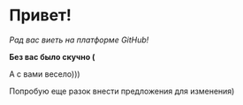 # Привет!

*Рад вас виеть на платформе GitHub!*

__Без вас было скучно (__

А с вами весело)))

Попробую еще разок внести предложения для изменения)
